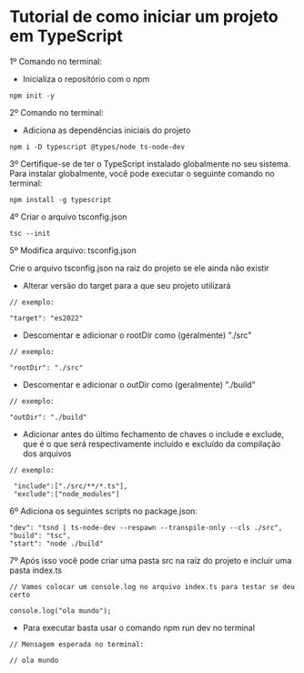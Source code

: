 # Tutorial de como iniciar um projeto em TypeScript

1º Comando no terminal:
- Inicializa o repositório com o npm

``
npm init -y
``

2º Comando no terminal:
- Adiciona as dependências iniciais do projeto

``npm i -D typescript @types/node ts-node-dev``

3º Certifique-se de ter o TypeScript instalado globalmente no seu sistema. Para instalar globalmente, você pode executar o seguinte comando no terminal:

``
npm install -g typescript
``

4º Criar o arquivo tsconfig.json

``
tsc --init
``

5º Modifica arquivo: tsconfig.json

Crie o arquivo tsconfig.json na raiz do projeto se ele ainda não existir

- Alterar versão do target para a que seu projeto utilizará
````
// exemplo:

"target": "es2022"
````
- Descomentar e adicionar o rootDir como (geralmente) "./src"
````
// exemplo:

"rootDir": "./src"
````
- Descomentar e adicionar o outDir como (geralmente) "./build"
````
// exemplo:

"outDir": "./build"
````
- Adicionar antes do último fechamento de chaves o include e exclude, que é o que será respectivamente incluído e excluído da compilação dos arquivos
 ````
 // exemplo:
 
  "include":["./src/**/*.ts"],
  "exclude":["node_modules"]
 ````

6º Adiciona os seguintes scripts no package.json:

````
"dev": "tsnd | ts-node-dev --respawn --transpile-only --cls ./src",
"build": "tsc",
"start": "node ./build"
````

7º Após isso você pode criar uma pasta src na raíz do projeto e incluir uma pasta index.ts

````
// Vamos colocar um console.log no arquivo index.ts para testar se deu certo

console.log("ola mundo");
````

- Para executar basta usar o comando npm run dev no terminal

````
// Mensagem esperada no terminal:

// ola mundo
````
